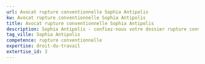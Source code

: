 ```yaml
---
url: Avocat rupture conventionnelle Sophia Antipolis
kw: Avocat rupture conventionnelle Sophia Antipolis
title: Avocat rupture conventionnelle Sophia Antipolis
description: Sophia Antipolis - confiez-nous votre dossier rupture conventionnelle
tag_ville: Sophia Antipolis
competence: rupture conventionnelle
expertise: droit-du-travail
extertise_id: 3
---
```

